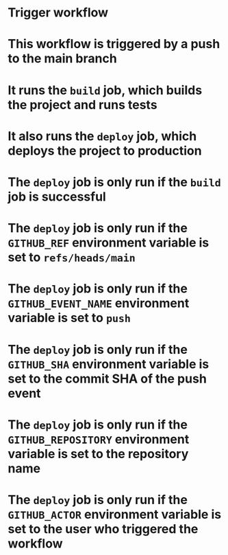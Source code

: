 # Trigger workflow
# This workflow is triggered by a push to the main branch
# It runs the `build` job, which builds the project and runs tests
# It also runs the `deploy` job, which deploys the project to production
# The `deploy` job is only run if the `build` job is successful
# The `deploy` job is only run if the `GITHUB_REF` environment variable is set to `refs/heads/main`
# The `deploy` job is only run if the `GITHUB_EVENT_NAME` environment variable is set to `push`
# The `deploy` job is only run if the `GITHUB_SHA` environment variable is set to the commit SHA of the push event
# The `deploy` job is only run if the `GITHUB_REPOSITORY` environment variable is set to the repository name
# The `deploy` job is only run if the `GITHUB_ACTOR` environment variable is set to the user who triggered the workflow
